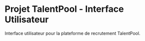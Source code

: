 # Projet TalentPool - Interface Utilisateur

Interface utilisateur pour la plateforme de recrutement TalentPool.

